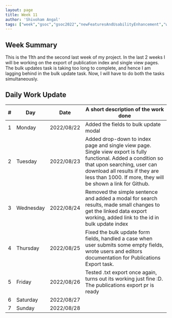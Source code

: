 ```yaml
---
layout: page
title: Week 11
author: 'Shivoham Angal'
tags: ["week","gsoc","gsoc2022","newFeaturesAndUsabilityEnhancement","week#11","eval#2"]
---
```


## Week Summary

This is the 11th and the second last week of my project. In the last 2 weeks I will be working on the export of publication index and single view pages. The bulk updates task is taking too long to complete, and hence I am lagging behind in the bulk update task. Now, I will have to do both the tasks simultaneously.

## Daily Work Update

|\#|Day|Date|A short description of the work done|  
|---	|---	|---	|---	|  
|1   	| Monday 	|   2022/08/22	| Added the fields to bulk  update modal |  
|2   	| Tuesday  	|   2022/08/23	| Added drop-down to index page and single view page. Single view export is fully functional. Added a condition so that upon searching, user can download all results if they are less than 1000. If more, they will be shown a link for Github.	|  
|3   	| Wednesday |  2022/08/24 	| Removed the simple sentence and added a modal for search results, made small changes to get the linked data export working, added link to the id in bulk update index |  
|4   	| Thursday  |   2022/08/25	| Fixed the bulk update form fields, handled a case when user submits some empty fields, wrote users and editors documentation for Publications Export task. |  
|5   	| Friday  	|   2022/08/26	| Tested .txt export once again, turns out its working just fine :D. The publications export pr is ready|  
|6   	| Saturday  |  2022/08/27	|  |  
|7   	| Sunday  	|   2022/08/28	|  |  
